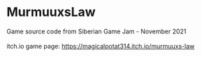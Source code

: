 # MurmuuxsLaw
Game source code from Siberian Game Jam - November 2021<br/><br/>
itch.io game page: https://magicalpotat314.itch.io/murmuuxs-law
